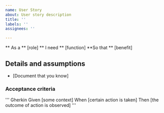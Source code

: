 ```yaml
---
name: User Story
about: User story description
title: ''
labels: ''
assignees: ''

---
```


** As a ** [role]
** I need ** [function]
**So that ** [benefit] 

## Details and assumptions
* [Document that you know]

### Acceptance criteria
''' Gherkin
Given [some context]
When [certain action is taken]
Then [the outcome of action is observed]
'''
